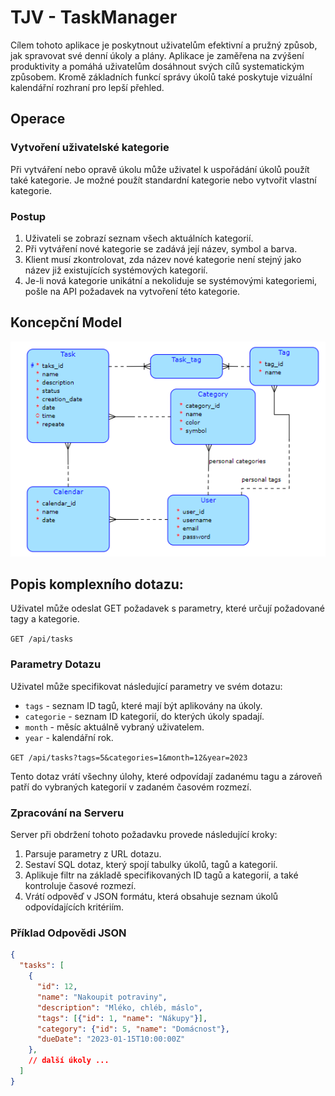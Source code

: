 # TJV - TaskManager


Cílem tohoto aplikace je poskytnout uživatelům efektivní a pružný způsob, jak spravovat své denní úkoly a plány. Aplikace je zaměřena na zvýšení produktivity a pomáhá uživatelům dosáhnout svých cílů systematickým způsobem. Kromě základních funkcí správy úkolů také poskytuje vizuální kalendářní rozhraní pro lepší přehled.

## Operace

### Vytvoření uživatelské kategorie
Při vytváření nebo opravě úkolu může uživatel k uspořádání úkolů použít také kategorie. Je možné použít standardní kategorie nebo vytvořit vlastní kategorie.

### Postup  
1. Uživateli se zobrazí seznam všech aktuálních kategorií.
2. Při vytváření nové kategorie se zadává její název, symbol a barva.
3. Klient musí zkontrolovat, zda název nové kategorie není stejný jako název již existujících systémových kategorií.
4. Je-li nová kategorie unikátní a nekoliduje se systémovými kategoriemi, pošle na API požadavek na vytvoření této kategorie.

## Koncepční Model
![Koncepční Model Databáze](/images/diagram.png "Diagram")

## Popis komplexního dotazu:
 Uživatel může odeslat GET požadavek s parametry, které určují požadované tagy a kategorie.

`GET /api/tasks`

### Parametry Dotazu

Uživatel může specifikovat následující parametry ve svém dotazu:

- `tags` - seznam ID tagů, které mají být aplikovány na úkoly.
- `categorie` - seznam ID kategorií, do kterých úkoly spadají.
- `month` - měsíc aktuálně vybraný uživatelem.
- `year` - kalendářní rok.

`GET /api/tasks?tags=5&categories=1&month=12&year=2023`

Tento dotaz vrátí všechny úlohy, které odpovídají zadanému tagu a zároveň patří do vybraných kategorií v zadaném časovém rozmezí.

### Zpracování na Serveru

Server při obdržení tohoto požadavku provede následující kroky:

1. Parsuje parametry z URL dotazu.
2. Sestaví SQL dotaz, který spojí tabulky úkolů, tagů a kategorií.
3. Aplikuje filtr na základě specifikovaných ID tagů a kategorií, a také kontroluje časové rozmezí.
4. Vrátí odpověď v JSON formátu, která obsahuje seznam úkolů odpovídajících kritériím.

### Příklad Odpovědi JSON

```json
{
  "tasks": [
    {
      "id": 12,
      "name": "Nakoupit potraviny",
      "description": "Mléko, chléb, máslo",
      "tags": [{"id": 1, "name": "Nákupy"}],
      "category": {"id": 5, "name": "Domácnost"},
      "dueDate": "2023-01-15T10:00:00Z"
    },
    // další úkoly ...
  ]
}